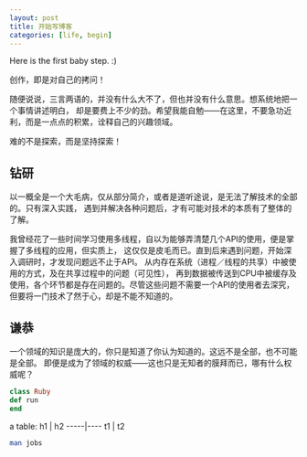 ```yaml
---
layout: post
title: 开始写博客
categories: [life, begin]
---
```


Here is the first baby step. :)

创作，即是对自己的拷问！

<!--more-->

随便说说，三言两语的，并没有什么大不了，但也并没有什么意思。想系统地把一个事情讲述明白，
却是要费上不少的劲。希望我能自勉——在这里，不要急功近利，而是一点点的积累，诠释自己的兴趣领域。

难的不是探索，而是坚持探索！

## 钻研

以一概全是一个大毛病，仅从部分简介，或者是道听途说，是无法了解技术的全部的。只有深入实践，
遇到并解决各种问题后，才有可能对技术的本质有了整体的了解。

我曾经花了一些时间学习使用多线程，自以为能够弄清楚几个API的使用，便是掌握了多线程的应用，但实质上，
这仅仅是皮毛而已。直到后来遇到问题，开始深入调研时，才发现问题远不止于API。
从内存在系统（进程／线程的共享）中被使用的方式，及在共享过程中的问题（可见性），
再到数据被传送到CPU中被缓存及使用，各个环节都是存在问题的。尽管这些问题不需要一个API的使用者去深究，
但要将一门技术了然于心，却是不能不知道的。

## 谦恭

一个领域的知识是庞大的，你只是知道了你认为知道的。这远不是全部，也不可能是全部。
即便是成为了领域的权威——这也只是无知者的膜拜而已，哪有什么权威呢？

```ruby
class Ruby
def run
end
```

a table:
h1 | h2 
-----|----
t1 | t2

~~~bash
man jobs
~~~
